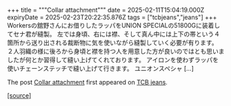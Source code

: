 +++
title = """Collar attachment"""
date = 2025-02-11T15:04:19.000Z
expiryDate = 2025-02-23T20:22:35.876Z
tags = ["tcbjeans","jeans"]
+++
Workersの舘野さんにお借りしたラッパをUNION SPECIALの51800Gに装着してセナ君が縫製。 左では身頃、右には襟、そして真ん中には上下の帯という４箇所から送り出される裁断物に気を使いながら縫製していく必要が有ります。 ２人羽織の様に後ろから身頃と襟を持つ人を用意した方が良いのではとも思いましたが何とか習得して縫い上げてくれております。 アイロンを使わずラッパを使いチェーンステッチで縫い上げて行きます。 ユニオンスペシャ \[…\]

The post [Collar attachment](http://tcbjeans.com/2025/02/12/51170) first appeared on [TCB jeans](http://tcbjeans.com).

[[source]](http://tcbjeans.com/2025/02/12/51170)
